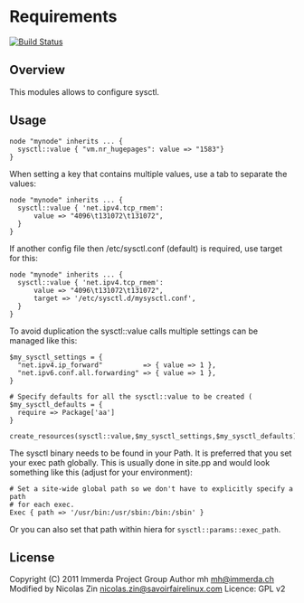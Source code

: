Requirements
============

[![Build Status](https://travis-ci.org/duritong/puppet-sysctl.png?branch=master)](https://travis-ci.org/duritong/puppet-sysctl)

Overview
--------

This modules allows to configure sysctl.

Usage
-----

    node "mynode" inherits ... {
      sysctl::value { "vm.nr_hugepages": value => "1583"}
    }

When setting a key that contains multiple values, use a tab to separate the
values:

    node "mynode" inherits ... {
      sysctl::value { 'net.ipv4.tcp_rmem':
          value => "4096\t131072\t131072",
      }
    }

If another config file then /etc/sysctl.conf (default) is required, use target for this:

    node "mynode" inherits ... {
      sysctl::value { 'net.ipv4.tcp_rmem':
          value => "4096\t131072\t131072",
          target => '/etc/sysctl.d/mysysctl.conf',
      }
    }

To avoid duplication the sysctl::value calls multiple settings can be
managed like this:

    $my_sysctl_settings = {
      "net.ipv4.ip_forward"          => { value => 1 },
      "net.ipv6.conf.all.forwarding" => { value => 1 },
    }
    
    # Specify defaults for all the sysctl::value to be created (
    $my_sysctl_defaults = {
      require => Package['aa']
    }
    
    create_resources(sysctl::value,$my_sysctl_settings,$my_sysctl_defaults)

The sysctl binary needs to be found in your Path.
It is preferred that you set your exec path globally. This is usually done
in site.pp and would look something like this (adjust for your environment):

    # Set a site-wide global path so we don't have to explicitly specify a path
    # for each exec.
    Exec { path => '/usr/bin:/usr/sbin:/bin:/sbin' }

Or you can also set that path within hiera for `sysctl::params::exec_path`.

License
-------

Copyright (C) 2011 Immerda Project Group
Author mh <mh@immerda.ch>
Modified by Nicolas Zin <nicolas.zin@savoirfairelinux.com>
Licence: GPL v2
